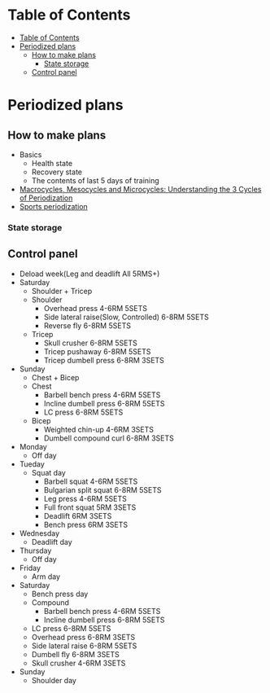 # Table of Contents
- [Table of Contents](#table-of-contents)
- [Periodized plans](#periodized-plans)
  - [How to make plans](#how-to-make-plans)
    - [State storage](#state-storage)
  - [Control panel](#control-panel)

# Periodized plans
## How to make plans
- Basics
  - Health state
  - Recovery state
  - The contents of last 5 days of training
- [Macrocycles, Mesocycles and Microcycles: Understanding the 3 Cycles of Periodization](https://www.trainingpeaks.com/blog/macrocycles-mesocycles-and-microcycles-understanding-the-3-cycles-of-periodization/#:~:text=A%20mesocycle%20refers%20to%20a,usually%20a%20week%20of%20training.)
- [Sports periodization](https://en.wikipedia.org/wiki/Sports_periodization#:~:text=The%20microcycle%20is%20generally%20up,representing%20a%20year%20or%20two.)
### State storage
## Control panel
- Deload week(Leg and deadlift All 5RMS+)
- Saturday
  - Shoulder + Tricep
  - Shoulder
    - Overhead press 4-6RM 5SETS
    - Side lateral raise(Slow, Controlled) 6-8RM 5SETS
    - Reverse fly 6-8RM 5SETS
  - Tricep
    - Skull crusher 6-8RM 5SETS
    - Tricep pushaway 6-8RM 5SETS
    - Tricep dumbell press 6-8RM 3SETS
- Sunday
  - Chest + Bicep
  - Chest
    - Barbell bench press 4-6RM 5SETS
    - Incline dumbell press 6-8RM 5SETS
    - LC press 6-8RM 5SETS
  - Bicep
    - Weighted chin-up 4-6RM 3SETS
    - Dumbell compound curl 6-8RM 3SETS
- Monday
  - Off day
- Tueday
  - Squat day
    - Barbell squat 4-6RM 5SETS
    - Bulgarian split squat 6-8RM 5SETS
    - Leg press 4-6RM 5SETS
    - Full front squat 5RM 3SETS
    - Deadlift 6RM 3SETS
    - Bench press 6RM 3SETS
- Wednesday
  - Deadlift day
- Thursday
  - Off day
- Friday
  - Arm day
- Saturday
  - Bench press day
  - Compound
    - Barbell bench press 4-6RM 5SETS
    - Incline dumbell press 6-8RM 5SETS
  - LC press 6-8RM 5SETS
  - Overhead press 6-8RM 3SETS
  - Side lateral raise 6-8RM 5SETS
  - Dumbell fly 6-8RM 3SETS
  - Skull crusher 4-6RM 3SETS
- Sunday
  - Shoulder day